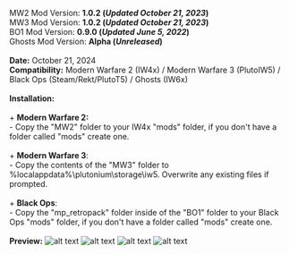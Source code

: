 MW2 Mod Version: **1.0.2 (_Updated October 21, 2023_)**
</br>MW3 Mod Version: **1.0.2 (_Updated October 21, 2023_)**
</br>BO1 Mod Version: **0.9.0 (_Updated June 5, 2022_)**
</br>Ghosts Mod Version: **Alpha (_Unreleased_)**
</br>
</br>**Date:** October 21, 2024
</br>**Compatibility:** Modern Warfare 2 (IW4x) / Modern Warfare 3 (PlutoIW5) / Black Ops (Steam/Rekt/PlutoT5) / Ghosts (IW6x)
</br>
</br>**Installation:**
</br>
</br>+ **Modern Warfare 2:**
</br>- Copy the "MW2" folder to your IW4x "mods" folder, if you don't have a folder called "mods" create one.
</br>
</br>+ **Modern Warfare 3**:
</br>- Copy the contents of the "MW3" folder to %localappdata%\plutonium\storage\iw5\. Overwrite any existing files if prompted.
</br>
</br>+ **Black Ops**:
</br>- Copy the "mp_retropack" folder inside of the "BO1" folder to your Black Ops "mods" folder, if you don't have a folder called "mods" create one.
</br>
</br>**Preview:**
![alt text](https://pbs.twimg.com/media/FpJB1xhaEAITVEp?format=jpg&name=large)
![alt text](https://pbs.twimg.com/media/FpJEBR9aMAAN4-X?format=jpg&name=large)
![alt text](https://pbs.twimg.com/media/FpJHS6BaQAAVR4G?format=jpg&name=large)
![alt text](https://pbs.twimg.com/media/FpEu_NbaYAA1GmV?format=jpg&name=large)
